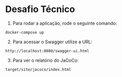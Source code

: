 # Desafio Técnico
1. Para rodar a aplicação, rode o seguinte comando: 
```
docker-compose up
``` 
2. Para acessar o Swagger utilize a URL:
```
http://localhost:8080/swagger-ui.html
```
3. Para ver o relatório do JaCoCo:
```
target/site/jacoco/index.html
```
